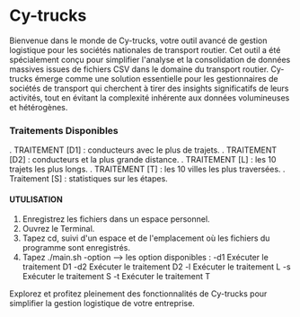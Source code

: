 # Cy-trucks
Bienvenue dans le monde de Cy-trucks, votre outil avancé de gestion logistique pour les sociétés nationales de transport routier. Cet outil a été spécialement conçu pour simplifier l'analyse et la consolidation de données massives issues de fichiers CSV dans le domaine du transport routier.
Cy-trucks émerge comme une solution essentielle pour les gestionnaires de sociétés de transport qui cherchent à tirer des insights significatifs de leurs activités, tout en évitant la complexité inhérente aux données volumineuses et hétérogènes.

### Traitements Disponibles

. TRAITEMENT [D1] : conducteurs avec le plus de trajets.
. TRAITEMENT [D2] : conducteurs et la plus grande distance.
. TRAITEMENT [L] : les 10 trajets les plus longs.
. TRAITEMENT [T] : les 10 villes les plus traversées.
. Traitement [S] : statistiques sur les étapes.

#### UTULISATION

1. Enregistrez les fichiers dans un espace personnel.
2. Ouvrez le Terminal.
3. Tapez cd, suivi d'un espace et de l'emplacement où les fichiers du programme sont enregistrés.
4. Tapez ./main.sh -option
--> les option disponibles : 
           -d1    Exécuter le traitement D1
           -d2    Exécuter le traitement D2
           -l     Exécuter le traitement L
           -s     Exécuter le traitement S
           -t     Exécuter le traitement T

Explorez et profitez pleinement des fonctionnalités de Cy-trucks pour simplifier la gestion logistique de votre entreprise.
